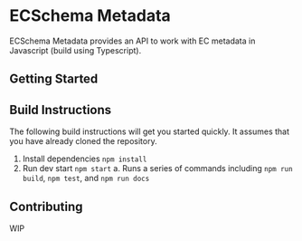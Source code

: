 # ECSchema Metadata

ECSchema Metadata provides an API to work with EC metadata in Javascript (build using Typescript).

## Getting Started

## Build Instructions

The following build instructions will get you started quickly. It assumes that you have already cloned the repository.

1. Install dependencies `npm install`
2. Run dev start `npm start`
  a. Runs a series of commands including `npm run build`, `npm test`, and `npm run docs`

## Contributing

WIP
